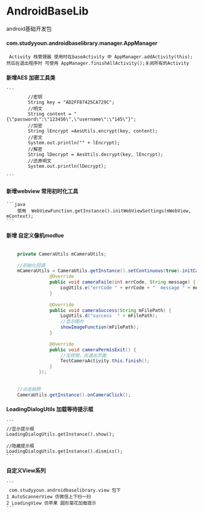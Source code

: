 # AndroidBaseLib
android基础开发包

#### com.studyyoun.androidbaselibrary.manager.AppManager

     Activity 栈管理器 使用时在baseActivity 中 AppManager.addActivity(this); 然后在退出程序时 可使用 AppManager.finishAllActivity();关闭所有的Activity
   
   
#### 新增AES 加密工具类

    ```
            //密钥
            String key = "AD2FF87425CA729C";
            //明文
            String content = "{\"password\":\"123456\",\"username\":\"145\"}";
            //加密
            String lEncrypt =AesUtils.encrypt(key, content);
            //密文
            System.out.println("" + lEncrypt);
            //解密
            String lDecrypt = AesUtils.decrypt(key, lEncrypt);
            //还原明文
            System.out.println(lDecrypt);

    ```
    
#### 新增webview 常用初时化工具
 
    ```java
        使用  WebViewFunction.getInstance().initWebViewSettings(mWebView, mContext);
    ```
    
    
#### 新增 自定义像机modlue 

```java

    private CameraUtils mCameraUtils;
    
    //初始化回调
    mCameraUtils = CameraUtils.getInstance().setContinuous(true).initCamerView(this, rootView, lWidthPixels, lHeightPixels, new CameraCallBack() {
                @Override
                public void cameraFaile(int errCode, String message) {
                    LogUtils.e("errCode " + errCode + "  message " + message);
                }
    
                @Override
                public void cameraSuccess(String mFilePath) {
                    LogUtils.d("success  " + mFilePath);
                    //显示图片
                    showImageFunction(mFilePath);
                }
    
                @Override
                public void cameraPermisExit() {
                    //无权限，应退出页面
                    TestCameraActivity.this.finish();
                }
            });
    
    
    //点击拍照
    CameraUtils.getInstance().onCameraClick();
```


#### LoadingDialogUtils 加载等待提示框

    ```
    //显示提示框
    LoadingDialogUtils.getInstance().show();
    
    //隐藏提示框
    LoadingDialogUtils.getInstance().dismiss();
    ```
    
    
   #### 自定义View系列
    
    ```
     com.studyyoun.androidbaselibrary.view 包下
    1 AutoScannerView 仿微信上下扫一扫
    2 LoadingView 仿苹果 圆形菊花加载提示
    ```